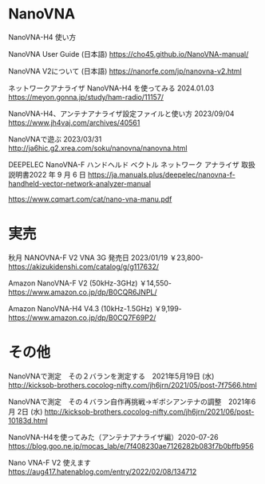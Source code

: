 # NanoVNA



NanoVNA-H4 使い方

NanoVNA User Guide (日本語)
https://cho45.github.io/NanoVNA-manual/

NanoVNA V2について (日本語)
https://nanorfe.com/jp/nanovna-v2.html

ネットワークアナライザ NanoVNA-H4 を使ってみる 2024.01.03
https://meyon.gonna.jp/study/ham-radio/11157/

NanoVNA-H4、アンテナアナライザ設定ファイルと使い方 2023/09/04
https://www.jh4vaj.com/archives/40561

NanoVNAで遊ぶ 2023/03/31
http://ja6hic.g2.xrea.com/soku/nanovna/nanovna.html

DEEPELEC NanoVNA-F ハンドヘルド ベクトル ネットワーク アナライザ 取扱説明書2022 年 9 月 6 日
https://ja.manuals.plus/deepelec/nanovna-f-handheld-vector-network-analyzer-manual

https://www.cqmart.com/cat/nano-vna-manu.pdf


# 実売
秋月 NANOVNA-F V2 VNA 3G 発売日 2023/01/19 ￥23,800-
https://akizukidenshi.com/catalog/g/g117632/

Amazon NanoVNA-F V2 (50kHz-3GHz) ￥14,550-
https://www.amazon.co.jp/dp/B0CQR6JNPL/

Amazon NanoVNA-H4 V4.3 (10kHz-1.5GHz) ￥9,199-
https://www.amazon.co.jp/dp/B0CQ7F69P2/



# その他
NanoVNAで測定　その２バランを測定する　2021年5月19日 (水)
http://kicksob-brothers.cocolog-nifty.com/jh6jrn/2021/05/post-7f7566.html

NanoVNAで測定　その４バラン自作再挑戦→ギボシアンテナの調整　2021年6月 2日 (水)
http://kicksob-brothers.cocolog-nifty.com/jh6jrn/2021/06/post-10183d.html

NanoVNA-H4を使ってみた（アンテナアナライザ編）2020-07-26
https://blog.goo.ne.jp/mocas_lab/e/7f408230ae7126282b083f7b0bffb956

Nano VNA-F V2 使えます
https://aug417.hatenablog.com/entry/2022/02/08/134712



